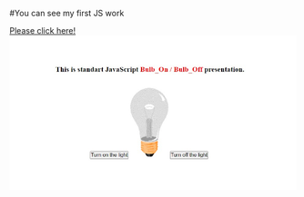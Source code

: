 #You can see my first JS work

[Please click here!](https://yusufgozukara.github.io/bulb_on_off/)
![image](https://github.com/yusufgozukara/bulb_on_off/blob/master/bulb_presentation.jpg)
